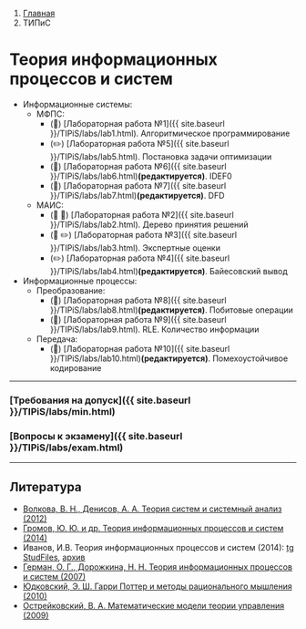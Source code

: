 <ol class="breadcrumb">
  <li class="breadcrumb-item"><a href="{{ site.baseurl }}">Главная</a></li>
  <li class="breadcrumb-item active">ТИПиС</li>
</ol>

# Теория информационных процессов и систем

* Информационные системы:
  * МФПС:
    * (🔨) [Лабораторная работа №1]({{ site.baseurl }}/TIPiS/labs/lab1.html). Алгоритмическое программирование
    * (✏️) [Лабораторная работа №5]({{ site.baseurl }}/TIPiS/labs/lab5.html). Постановка задачи оптимизации
    * (🎨) [Лабораторная работа №6]({{ site.baseurl }}/TIPiS/labs/lab6.html)**(редактируется)**. IDEF0
    * (🎨) [Лабораторная работа №7]({{ site.baseurl }}/TIPiS/labs/lab7.html)**(редактируется)**. DFD
  * МАИС:
    * (🔨 🎨) [Лабораторная работа №2]({{ site.baseurl }}/TIPiS/labs/lab2.html). Дерево принятия решений
    * (🔨 ✏️) [Лабораторная работа №3]({{ site.baseurl }}/TIPiS/labs/lab3.html). Экспертные оценки
    * (✏️) [Лабораторная работа №4]({{ site.baseurl }}/TIPiS/labs/lab4.html)**(редактируется)**. Байесовский вывод
* Информационные процессы:
  * Преобразование:
    * (🔨) [Лабораторная работа №8]({{ site.baseurl }}/TIPiS/labs/lab8.html)**(редактируется)**. Побитовые операции
    * (🔨) [Лабораторная работа №9]({{ site.baseurl }}/TIPiS/labs/lab9.html). RLE. Количество информации
  * Передача:
    * (🔨) [Лабораторная работа №10]({{ site.baseurl }}/TIPiS/labs/lab10.html)**(редактируется)**. Помехоустойчивое кодирование






___

### [Требования на допуск]({{ site.baseurl }}/TIPiS/labs/min.html)

### [Вопросы к экзамену]({{ site.baseurl }}/TIPiS/labs/exam.html)

___

## Литература

* [Волкова, В. Н., Денисов, А. А. Теория систем и системный анализ (2012)](http://www.library.fa.ru/files/Volkova1.pdf)
* [Громов, Ю. Ю. и др. Теория информационных процессов и систем (2014)](https://www.tstu.ru/book/elib/pdf/2014/didrih.pdf)
* Иванов, И.В. Теория информационных процессов и систем (2014): [tg StudFiles](https://www.studmed.ru/ivanov-i-v-teoriya-informacionnyh-processov-i-sistem_762d4c81540.html), [архив](https://kit.bstu.ru/shared/attachments/102785)
* [Герман, О. Г., Дорожкина, Н. Н. Теория информационных процессов и систем (2007)](https://elib.belstu.by/bitstream/123456789/2936/1/german_teoriya-informacionnyx-sistem.pdf)
* [Юдковский, Э. Ш. Гарри Поттер и методы рационального мышления (2010)](https://hpmor.ru/)
* [Острейковский, В. А. Математические модели теории управления (2009)](https://elib.surgu.ru/fulltext/umm/88998/view)
